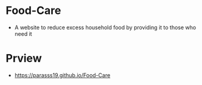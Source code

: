 # Food-Care
- A website to reduce excess household food  by providing it to those who need it
# Prview 
- https://parasss19.github.io/Food-Care
